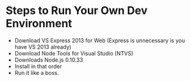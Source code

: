 # Steps to Run Your Own Dev Environment
- Download VS Express 2013 for Web (Express is unnecessary is you have VS 2013 already)
- Download Node Tools for Visual Studio (NTVS)
- Downloads Node.js 0.10.33
- Install in that order
- Run it like a boss.
